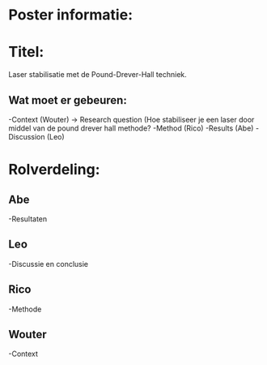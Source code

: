 # Poster informatie:

# Titel:
Laser stabilisatie met de Pound-Drever-Hall techniek.

## Wat moet er gebeuren:
-Context (Wouter) -> Research question (Hoe stabiliseer je een laser door middel van de pound drever hall methode?
-Method (Rico)
-Results (Abe)
-Discussion (Leo)


# Rolverdeling:

## Abe
-Resultaten
## Leo
-Discussie en conclusie
## Rico
-Methode
## Wouter
-Context
